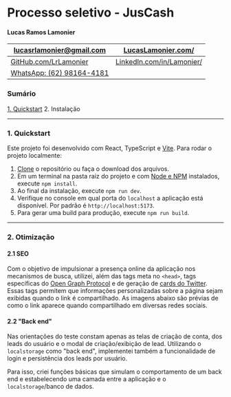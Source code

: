 # Processo seletivo - JusCash
#### Lucas Ramos Lamonier
| [lucasrlamonier@gmail.com](mailto:lucasrlamonier@gmail.com) | [LucasLamonier.com/](https://www.lucaslamonier.com/) |
| ---- | ----- |
[GitHub.com/LrLamonier](https://github.com/LrLamonier/) | [LinkedIn.com/in/Lamonier/](https://www.linkedin.com/in/lamonier/) |
| [WhatsApp: (62) 98164-4181](https://wa.me/5562981644181)

### Sumário

[1. Quickstart](#1-quickstart)
2. Instalação

---

### 1. Quickstart

Este projeto foi desenvolvido com React, TypeScript e [Vite](https://vitejs.dev/). Para rodar o projeto localmente:

1. [Clone](https://docs.github.com/pt/repositories/creating-and-managing-repositories/cloning-a-repository) o repositório ou faça o download dos arquivos.
2. Em um terminal na pasta raiz do projeto e com [Node e NPM](https://docs.npmjs.com/downloading-and-installing-node-js-and-npm) instalados, execute `npm install`.
3. Ao final da instalação, execute `npm run dev`.
4. Verifique no console em qual porta do `localhost` a aplicação está disponível. Por padrão é `http://localhost:5173`.
5. Para gerar uma build para produção, execute `npm run build`.

---

### 2. Otimização

#### 2.1 SEO

Com o objetivo de impulsionar a presença online da aplicação nos mecanismos de busca, utilizei, além das tags meta no `<head>`, tags específicas do [Open Graph Protocol](https://ogp.me/) e de geração de [cards do Twitter](https://developer.twitter.com/en/docs/twitter-for-websites/cards/overview/markup). Essas tags permitem que informações personalizadas sobre a página sejam exibidas quando o link é compartilhado. As imagens abaixo são prévias de como o link aparece quando compartilhado em diversas redes sociais.

#### 2.2 "Back end"

Nas orientações do teste constam apenas as telas de criação de conta, dos leads do usuário e o modal de criação/exibição de lead. Utilizando o `localstorage` como "back end", implementei também a funcionalidade de login e persistência dos leads por usuário.

Para isso, criei funções básicas que simulam o comportamento de um back end e estabelecendo uma camada entre a aplicação e o `localstorage`/banco de dados.